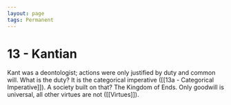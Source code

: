 ```yaml
---
layout: page
tags: Permanent 
---
```


# 13 - Kantian

Kant was a deontologist; actions were only justified by duty and common will. What is the duty? It is the categorical imperative ([[13a - Categorical Imperative]]). A society built on that? The Kingdom of Ends. Only goodwill is universal, all other virtues are not ([[Virtues]]).